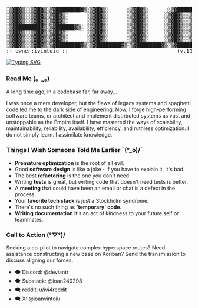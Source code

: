 <pre>
░▒▓█▓▒░░▒▓█▓▒░▒▓████████▓▒░▒▓█▓▒░      ░▒▓█▓▒░      ░▒▓██████▓▒░  
░▒▓█▓▒░░▒▓█▓▒░▒▓█▓▒░      ░▒▓█▓▒░      ░▒▓█▓▒░     ░▒▓█▓▒░░▒▓█▓▒░ 
░▒▓█▓▒░░▒▓█▓▒░▒▓█▓▒░      ░▒▓█▓▒░      ░▒▓█▓▒░     ░▒▓█▓▒░░▒▓█▓▒░ 
░▒▓████████▓▒░▒▓██████▓▒░ ░▒▓█▓▒░      ░▒▓█▓▒░     ░▒▓█▓▒░░▒▓█▓▒░ 
░▒▓█▓▒░░▒▓█▓▒░▒▓█▓▒░      ░▒▓█▓▒░      ░▒▓█▓▒░     ░▒▓█▓▒░░▒▓█▓▒░ 
░▒▓█▓▒░░▒▓█▓▒░▒▓█▓▒░      ░▒▓█▓▒░      ░▒▓█▓▒░     ░▒▓█▓▒░░▒▓█▓▒░ 
░▒▓█▓▒░░▒▓█▓▒░▒▓████████▓▒░▒▓████████▓▒░▒▓████████▓▒░▒▓██████▓▒░  
:: owner:ivintoiu ::                                   (v.19.7.1)   
</pre>
[![Typing SVG](https://readme-typing-svg.demolab.com?font=Fira+Code&pause=1000&width=800&lines=%3E_+The+code+I+ship+runs+on+Java%2C+Python3%2C+or+.NET%2CCore%2FC%23)](https://git.io/typing-svg)

### Read Me (。_。) 

A long time ago, in a codebase far, far away…

I was once a mere developer, but the flaws of legacy systems and spaghetti code led me to the dark side of engineering. Now, I forge high-performing software teams, or architect and implement distributed systems as vast and unstoppable as the Empire itself.
I have mastered the ways of scalability, maintainability, reliability, availability, efficiency, and ruthless optimization. I do not simply learn. I assimilate knowledge.

### Things I Wish Someone Told Me Earlier ¯\(°_o)/¯ 

- **Premature optimization** is the root of all evil.
- Good **software design** is like a joke - if you have to explain it, it's bad.
- The best **refactoring** is the one you don't need.
- Writing **tests** is great, but writing code that doesn't need tests is better.
- A **meeting** that could have been an email or chat is a defect in the process.
- Your **favorite tech stack** is just a Stockholm syndrome.
- There's no such thing as **'temporary' code**.
- **Writing documentation** it's an act of kindness to your future self or teammates.

### Call to Action (°▽°)/ 

Seeking a co-pilot to navigate complex hyperspace routes? Need assistance constructing a new base on Koriban? Send the transmission to discuss aligning our forces.

- 🗨️ Discord:  @deviantr
- 🗨️ Substack: @ioan240298
- 🗨️ reddit:   u/ivi4reddit
- 🗨️ X:        @ioanvintoiu

